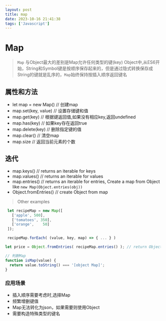```yaml
---
layout: post
title: map
date: 2023-10-16 21:41:38
tags: ['Javascript']
---
```


# Map

> `Map` 与Object最大的差别是Map允许任何类型的键(key)
> Object中,从ES6开始，String和Symbol键是按顺序保存起来的，但是通过隐式转换保存成String的键就是乱序的，`Map`始终保持按插入顺序返回键名

## 属性和方法

- let map = new Map()   // 创建map
- map.set(key, value) // 设置存储键和值
- map.get(key)  // 根据键返回值,如果没有相应key,返回undefined
- map.has(key)  // 如果key存在返回true
- map.delete(key)  // 删除指定键的值
- map.clear()   // 清空map
- map.size   // 返回当前元素的个数

## 迭代

- map.keys()   // returns an iterable for keys
- map.values()  // returns an iterable for values
- map.entries() // returns an iterable for entries, Create a map from Object like `new Map(Object.entries(obj))`
- Object.fromEntries() // create Object from map

> Other examples

```js
 let recipeMap = new Map([
   ['apple', 500],
   ['tomatoes', 350],
   ['orange',    50]
 ]);

 recipeMap.forEach( (value, key, map) => { ... } )

let price = Object.fromEntries( recipeMap.entries() ); // return Object {'apple': 500, 'tomatoes': 350, 'orange': 50}
```

```js
// 判断Map
function isMap(value) {
  return value.toString() === '[object Map]';
}
```

### 应用场景

- 插入顺序需要考虑时,选择Map
- 频繁增删键值
- Map无法转化为json，如果需要则使用Object
- 需要构造特殊类型的键名

